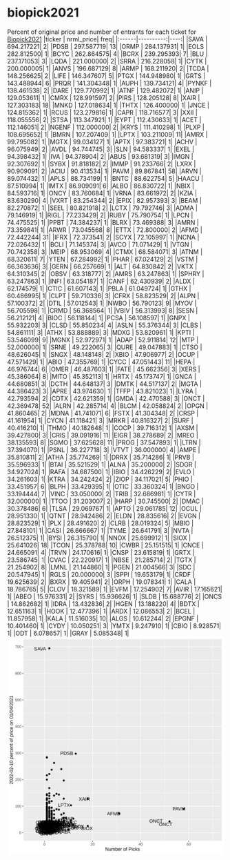 # biopick2021
Percent of original price and number of entrants for each ticket for [Biopick2021](https://twitter.com/hashtag/Biopick2021)
|ticker | nrml_price| freq|
|:------|----------:|----:|
|SAVA   | 694.217221|    2|
|PDSB   | 297.587719|   13|
|ORMP   | 284.137931|    1|
|EOLS   | 282.812500|    1|
|BCYC   | 262.864575|    4|
|BCRX   | 239.295393|    7|
|BLU    | 237.171053|    3|
|LQDA   | 221.000000|    2|
|SRRA   | 216.228058|    1|
|CYTK   | 200.000005|    1|
|ANVS   | 196.687129|    8|
|ARMP   | 168.211920|    2|
|TCDA   | 148.256625|    2|
|LIFE   | 146.347607|    5|
|PTGX   | 144.948980|    1|
|GRTS   | 143.488944|    6|
|PRQR   | 141.304348|    1|
|AUPH   | 139.734121|    4|
|PYNKF  | 138.461538|    2|
|DARE   | 129.770992|    1|
|ATNF   | 129.482072|    1|
|ANIP   | 129.053611|    1|
|CMRX   | 128.991597|    2|
|PIRS   | 128.205128|    8|
|XAIR   | 127.303183|   18|
|MNKD   | 127.018634|    1|
|THTX   | 126.400000|    1|
|JNCE   | 124.815362|    1|
|RCUS   | 123.279816|    1|
|CAPR   | 118.716577|    3|
|XXII   | 118.055556|    2|
|STSA   | 113.347921|    1|
|EYPT   | 112.430633|    1|
|ACET   | 112.146051|    2|
|NGENF  | 112.000000|    2|
|KRYS   | 111.410298|    1|
|PLXP   | 108.695652|    1|
|BMRN   | 107.207409|    1|
|LPTX   | 103.211009|   11|
|AMRX   |  99.795082|    1|
|MGTX   |  99.034127|    1|
|APTX   |  97.383721|    1|
|ACHV   |  96.075949|    2|
|AVDL   |  94.744745|    3|
|SLN    |  94.583337|    1|
|EXEL   |  94.398432|    1|
|IVA    |  94.378904|    2|
|ABUS   |  93.681319|    3|
|IMGN   |  92.307692|    1|
|SYBX   |  91.818182|    2|
|IMMP   |  91.233766|    2|
|LXRX   |  90.909091|    2|
|ACIU   |  90.413534|    1|
|PAVM   |  89.867841|   58|
|ARVN   |  89.074432|    1|
|APLS   |  88.734199|    1|
|BNTC   |  88.622754|    5|
|HAACU  |  87.510994|    1|
|IMTX   |  86.909091|    6|
|ALBO   |  86.830722|    1|
|NBIX   |  84.593716|    1|
|ONCY   |  83.760684|    1|
|VRNA   |  83.661972|    2|
|KZIA   |  83.630290|    4|
|VXRT   |  83.254344|    2|
|EPIX   |  82.957393|    3|
|BEAM   |  82.270872|    1|
|SEEL   |  80.821918|    2|
|LCTX   |  79.792746|    3|
|ADMA   |  79.146919|    1|
|RIGL   |  77.233429|    2|
|RUBY   |  75.790754|    1|
|LPCN   |  74.475525|    1|
|PPBT   |  74.384237|    1|
|BLRX   |  73.469388|    3|
|AMRN   |  73.359841|    1|
|ARWR   |  73.045568|    8|
|ETTX   |  72.800000|    2|
|AFMD   |  72.442244|   31|
|IFRX   |  72.373541|    2|
|SCYX   |  72.105997|    1|
|NCNA   |  72.026432|    1|
|BCLI   |  71.145374|    3|
|AVCO   |  71.071429|    1|
|VTGN   |  70.742358|    3|
|MEIP   |  68.953069|    4|
|CTMX   |  68.584071|    3|
|ATNM   |  68.320611|    7|
|YTEN   |  67.284992|    1|
|PHAR   |  67.024129|    2|
|VSTM   |  66.363636|    3|
|GERN   |  66.257669|    1|
|ALT    |  64.830842|    2|
|VKTX   |  64.310345|    2|
|OBSV   |  63.318777|    2|
|AMRS   |  63.247863|    1|
|SPHRY  |  63.247863|    1|
|INFI   |  63.054187|    1|
|CANF   |  62.430939|    2|
|ALDX   |  62.174579|    1|
|CTIC   |  61.607143|    1|
|PBLA   |  61.049724|    1|
|GTHX   |  60.486995|    1|
|CLPT   |  59.710336|    3|
|CFRX   |  58.823529|    2|
|ALPN   |  57.100372|    2|
|DTIL   |  57.012543|    1|
|NWBO   |  56.790123|    9|
|MYOV   |  56.705598|    1|
|CRMD   |  56.368564|    1|
|VBIV   |  56.313993|    8|
|SESN   |  56.212121|    4|
|BIOC   |  56.118144|    1|
|PCSA   |  56.108597|    1|
|GNPX   |  55.932203|    3|
|CLSD   |  55.850234|    4|
|ASLN   |  55.376344|    3|
|CLBS   |  54.861111|    3|
|ATHX   |  53.888889|    3|
|MDXG   |  53.820961|    1|
|KPTI   |  53.546099|    9|
|MGNX   |  52.972971|    1|
|ADAP   |  52.911814|   12|
|MTP    |  52.000000|    1|
|SRNE   |  49.222065|    3|
|QURE   |  49.047883|    1|
|CTSO   |  48.626045|    1|
|SNGX   |  48.148148|    2|
|XBIO   |  47.906977|    2|
|OCUP   |  47.571429|    1|
|ABIO   |  47.355769|    1|
|CYCC   |  47.051443|   11|
|HEPA   |  46.976744|    6|
|OMER   |  46.487603|    1|
|FATE   |  45.662356|    3|
|XERS   |  45.386064|    8|
|MITO   |  45.352113|    1|
|HRTX   |  45.173747|    1|
|GNCA   |  44.680851|    3|
|DCTH   |  44.648137|    3|
|DMTK   |  44.517137|    2|
|MGTA   |  44.386423|    3|
|APRE   |  43.974630|    1|
|TFFP   |  43.821023|    1|
|LYRA   |  42.793594|    2|
|CDTX   |  42.621359|    1|
|GMDA   |  42.470588|    3|
|ONCT   |  42.369478|   52|
|ALRN   |  42.285714|    4|
|BLCM   |  42.058824|    2|
|OPGN   |  41.860465|    2|
|MDNA   |  41.741071|    6|
|FSTX   |  41.304348|    2|
|CRSP   |  41.161954|    1|
|CYCN   |  41.118421|    3|
|MRKR   |  40.816327|    2|
|SURF   |  40.416210|    1|
|THMO   |  40.182648|    1|
|COCP   |  39.716312|    1|
|AXSM   |  39.427800|    3|
|CRIS   |  39.091916|   11|
|EIGR   |  38.278689|    2|
|MREO   |  38.135593|    8|
|SGMO   |  37.625628|   11|
|PROG   |  37.547893|    1|
|LTRN   |  37.394070|    1|
|PSNL   |  36.227718|    3|
|VTVT   |  36.000000|    4|
|AMPE   |  35.810811|    2|
|ATHA   |  35.774269|    1|
|DRRX   |  35.714286|    1|
|PRVB   |  35.596933|    1|
|BTAI   |  35.521529|    1|
|ALNA   |  35.200000|    2|
|SDGR   |  34.927024|    1|
|RAFA   |  34.687500|    1|
|IBIO   |  34.426229|    2|
|EVLO   |  34.261603|    1|
|KTRA   |  34.242424|    2|
|ZIOP   |  34.117021|    5|
|PHIO   |  33.451957|    6|
|BLPH   |  33.429395|    1|
|OTIC   |  33.360324|    1|
|BNGO   |  33.194444|    7|
|VINC   |  33.050000|    2|
|TRIB   |  32.686981|    1|
|CYTR   |  32.000000|    1|
|TTOO   |  31.203007|    2|
|HARP   |  30.745500|    2|
|DMAC   |  30.378486|    6|
|TLSA   |  29.069767|    1|
|APTO   |  29.061785|   12|
|OCUL   |  28.951330|    1|
|QTNT   |  28.942486|    2|
|ELDN   |  28.835616|    2|
|EVGN   |  28.823529|    1|
|PLX    |  28.491620|    2|
|CLRB   |  28.019324|    5|
|MBIO   |  27.848101|    1|
|CASI   |  26.666667|    1|
|TYME   |  26.641791|    3|
|NVTA   |  26.512375|    1|
|BYSI   |  26.315790|    1|
|NNOX   |  25.699912|    1|
|SIOX   |  25.641026|   18|
|TCON   |  25.378788|   10|
|CWBR   |  25.151515|    1|
|CNCE   |  24.665091|    4|
|TRVN   |  24.170616|    1|
|CNSP   |  23.615819|    1|
|GRTX   |  23.586745|    1|
|CVAC   |  22.220917|    1|
|NBSE   |  21.285714|    2|
|TGTX   |  21.254902|    8|
|LMNL   |  21.144860|    1|
|PGEN   |  21.004566|    3|
|SDC    |  20.547945|    1|
|RGLS   |  20.000000|    3|
|SPPI   |  19.653179|    1|
|CRDF   |  19.625639|    2|
|BXRX   |  19.405941|    2|
|ORPH   |  19.078341|    1|
|CALA   |  18.786765|    5|
|CLOV   |  18.321589|    1|
|EVFM   |  17.254902|    7|
|AVIR   |  17.165621|    1|
|ABEO   |  15.976331|    2|
|SYRS   |  15.936626|    1|
|SLDB   |  15.688776|    2|
|ONCS   |  14.862682|    1|
|IDRA   |  13.432836|    2|
|HGEN   |  13.188220|    4|
|BDTX   |  12.651163|    1|
|HOOK   |  12.477396|    1|
|ARDX   |  12.086553|    2|
|BCEL   |  11.857958|    1|
|KALA   |  11.516035|   10|
|ALGS   |  10.612244|    2|
|EPGNF  |  10.401460|    1|
|CYDY   |  10.050251|    3|
|YMTX   |   9.247910|    1|
|CBIO   |   8.928571|    1|
|ODT    |   6.078657|    1|
|GRAY   |   5.085348|    1|
![retvspicks](biopicks.png?raw=true)
